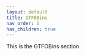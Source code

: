 ```yaml
---
layout: default
title: GTFOBins
nav_order: 1
has_children: true
---
```


This is the GTFOBins section
